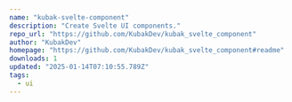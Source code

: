 ```yaml
---
name: "kubak-svelte-component"
description: "Create Svelte UI components."
repo_url: "https://github.com/KubakDev/kubak_svelte_component"
author: "KubakDev"
homepage: "https://github.com/KubakDev/kubak_svelte_component#readme"
downloads: 1
updated: "2025-01-14T07:10:55.789Z"
tags: 
  - ui
---
```


